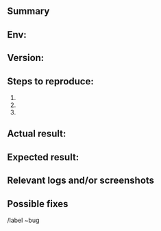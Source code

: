 ## Summary

## Env:

## Version:

## Steps to reproduce:

1.
2.
3.

## Actual result:

## Expected result:

## Relevant logs and/or screenshots

## Possible fixes

/label ~bug

